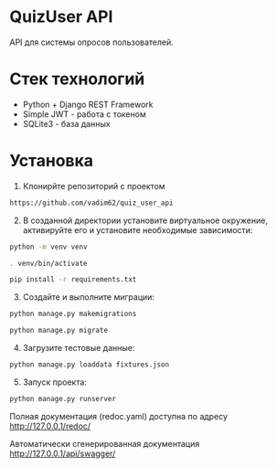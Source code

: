 # QuizUser API
API для системы опросов пользователей.
# Стек технологий
- Python + Django REST Framework
- Simple JWT - работа с токеном
- SQLite3 - база данных
# Установка
1. Клонирйте репозиторий с проектом
```sh
https://github.com/vadim62/quiz_user_api
```
2. В созданной директории установите виртуальное окружение, активируйте его и установите необходимые зависимости:
```sh
python -m venv venv

. venv/bin/activate

pip install -r requirements.txt
```
3. Создайте и выполните миграции:
```sh
python manage.py makemigrations

python manage.py migrate
```
4. Загрузите тестовые данные:
```sh
python manage.py loaddata fixtures.json
```
5. Запуск проекта:
```sh
python manage.py runserver
```

Полная документация (redoc.yaml) доступна по адресу http://127.0.0.1/redoc/

Автоматически сгенерированная документация http://127.0.0.1/api/swagger/
